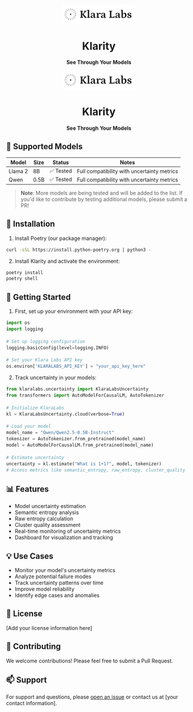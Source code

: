 <div align="center">
  <img src="assets/klaralabs.png" alt="Klara Labs" width="200"/>

  # Klarity 

  **See Through Your Models**
</div>

<div align="center">
  <img src="assets/klaralabs.png" alt="Klara Labs" width="200"/>

  # Klarity 

  **See Through Your Models**
</div>

## 🤖 Supported Models

| Model | Size | Status | Notes |
|-------|-------|--------|--------|
| Llama 2 | 8B | ✅ Tested | Full compatibility with uncertainty metrics |
| Qwen | 0.5B | ✅ Tested | Full compatibility with uncertainty metrics |

> **Note**: More models are being tested and will be added to the list. If you'd like to contribute by testing additional models, please submit a PR!


## 🚀 Installation

1. Install Poetry (our package manager):
```bash
curl -sSL https://install.python-poetry.org | python3 -
```

2. Install Klarity and activate the environment:
```bash
poetry install
poetry shell
```

## 🔧 Getting Started

1. First, set up your environment with your API key:

```python
import os
import logging

# Set up logging configuration
logging.basicConfig(level=logging.INFO)

# Set your Klara Labs API key
os.environ['KLARALABS_API_KEY'] = "your_api_key_here"
```

2. Track uncertainty in your models:

```python
from klaralabs.uncertainty import KlaraLabsUncertainty
from transformers import AutoModelForCausalLM, AutoTokenizer

# Initialize KlaraLabs
kl = KlaraLabsUncertainty.cloud(verbose=True)

# Load your model
model_name = "Qwen/Qwen2.5-0.5B-Instruct"
tokenizer = AutoTokenizer.from_pretrained(model_name)
model = AutoModelForCausalLM.from_pretrained(model_name)

# Estimate uncertainty
uncertainty = kl.estimate("What is 1+1?", model, tokenizer)
# Access metrics like semantic_entropy, raw_entropy, cluster_quality
```

## 📊 Features

- Model uncertainty estimation
- Semantic entropy analysis
- Raw entropy calculation
- Cluster quality assessment
- Real-time monitoring of uncertainty metrics
- Dashboard for visualization and tracking

## 💡 Use Cases

- Monitor your model's uncertainty metrics
- Analyze potential failure modes
- Track uncertainty patterns over time
- Improve model reliability
- Identify edge cases and anomalies

## 📝 License

[Add your license information here]

## 🤝 Contributing

We welcome contributions! Please feel free to submit a Pull Request.

## 📫 Support

For support and questions, please [open an issue](https://github.com/yourusername/klarity/issues) or contact us at [your contact information].